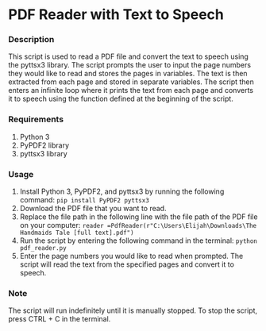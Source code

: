# PDF Reader with Text to Speech

### Description
This script is used to read a PDF file and convert the text to speech using the pyttsx3 library. The script prompts the user to input the page numbers they would like to read and stores the pages in variables. The text is then extracted from each page and stored in separate variables. The script then enters an infinite loop where it prints the text from each page and converts it to speech using the function defined at the beginning of the script.

### Requirements
1. Python 3
2. PyPDF2 library
3. pyttsx3 library

### Usage
1. Install Python 3, PyPDF2, and pyttsx3 by running the following command:
```pip install PyPDF2 pyttsx3```
2. Download the PDF file that you want to read.
3. Replace the file path in the following line with the file path of the PDF file on your computer:
```reader =PdfReader(r"C:\Users\Elijah\Downloads\The Handmaids Tale [full text].pdf")```
4. Run the script by entering the following command in the terminal:
```python pdf_reader.py```
5. Enter the page numbers you would like to read when prompted. The script will read the text from the specified pages and convert it to speech.

### Note
The script will run indefinitely until it is manually stopped. To stop the script, press CTRL + C in the terminal.










